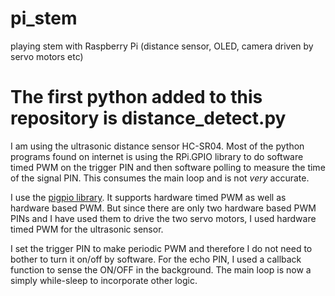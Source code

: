 # pi_stem
playing stem with Raspberry Pi (distance sensor, OLED, camera driven by servo motors etc)

# The first python added to this repository is distance_detect.py
I am using the ultrasonic distance sensor HC-SR04. Most of the python programs found on internet is using the RPi.GPIO library to do software timed PWM on the trigger PIN and then software polling to measure the time of the signal PIN.  This consumes the main loop and is not *very* accurate.

I use the [pigpio library](https://abyz.me.uk/rpi/pigpio/index.html).  It supports hardware timed PWM as well as hardware based PWM.  But since there are only two hardware based PWM PINs and I have used them to drive the two servo motors, I used hardware timed PWM for the ultrasonic sensor.

I set the trigger PIN to make periodic PWM and therefore I do not need to bother to turn it on/off by software.  For the echo PIN, I used a callback function to sense the ON/OFF in the background.  The main loop is now a simply while-sleep to incorporate other logic.
